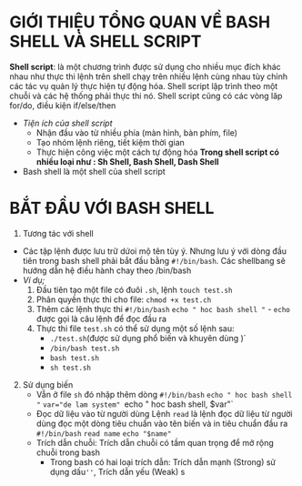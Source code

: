 # GIỚI THIỆU TỔNG QUAN VỀ BASH SHELL VÀ SHELL SCRIPT
**Shell script**: là một chương trình được sử dụng cho nhiều mục đích khác nhau như thực thi lệnh trên shell chạy trên nhiều lệnh cùng nhau tùy chỉnh các tác vụ quản lý thực hiện tự động hóa. Shell script lập trình theo một chuỗi và các hệ thống phải thực thi nó. Shell script cũng có các vòng lăp for/do, điều kiện if/else/then
- *Tiện ích của shell script*
  - Nhận đầu vào từ nhiều phía (màn hình, bàn phím, file)
  - Tạo nhóm lệnh riêng, tiết kiệm thời gian
  - Thực hiện công việc một cách tự động hóa 
  **Trong shell script có nhiều loại như : Sh Shell, Bash Shell, Dash Shell**
- Bash shell là một shell của shell script
# BẮT ĐẦU VỚI BASH SHELL
1. Tương tác với shell
- Các tập lệnh được lưu trữ dứoi mộ tên tùy ý. Nhưng lưu ý với dòng đầu tiên trong bash shell phải bắt đầu bằng `#!/bin/bash`. Các shellbang sẽ hướng dẫn hệ điều hành chay theo /bin/bash
- *Ví dụ;*
    1. Đầu tiên tạo một file có đuôi `.sh`, lệnh `touch test.sh`
    2. Phân quyền thực thi cho file: `chmod +x test.ch`
    3. Thêm các lệnh thực thi
       `#!/bin/bash`
       `echo " hoc bash shell "`
      - `echo` được gọi là câu lệnh để đọc đầu ra
    4. Thực thi file `test.sh` có thể sử dụng một số lệnh sau:
       - `./test.sh`(được sử dụng phổ biến và khuyên dùng )`
       - `/bin/bash test.sh`
       - `bash test.sh`
       - `sh test.sh`
2. Sử dụng biến
   - Vẫn ở file `sh` đó nhập thêm dòng 
    `#!/bin/bash`
       `echo " hoc bash shell "`
       `var="de lam system"
       `echo " hoc bash shell, $var"`
   - Đọc dữ liệu vào từ người dùng
      Lệnh `read` là lệnh đọc dữ liệu từ người dùng đọc một dòng tiêu chuẩn vào tên biến và in tiêu chuẩn đầu ra
      `#!/bin/bash`
      `read name`
      `echo "$name"`
   - Trích dẫn chuỗi: Trích dẫn chuỗi có tầm quan trọng để mở rộng chuỗi trong bash 
      - Trong bash có hai loại trích dẫn: Trích dẫn mạnh (Strong) sử dụng dấu`''`, Trích dẫn yếu (Weak) s
      
       
       
       
